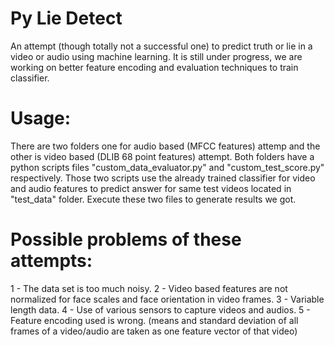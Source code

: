 # Py Lie Detect
An attempt (though totally not a successful one) to predict truth or lie in a video or audio using machine learning. It is still under progress, we are working on better feature encoding and evaluation techniques to train classifier.

# Usage:
There are two folders one for audio based (MFCC features) attemp and the other is video based (DLIB 68 point features) attempt. Both folders have a python scripts files "custom_data_evaluator.py" and "custom_test_score.py" respectively.
Those two scripts use the already trained classifier for video and audio features to predict answer for same test videos located in "test_data" folder. Execute these two files to generate results we got.

# Possible problems of these attempts:
1 - The data set is too much noisy.
2 - Video based features are not normalized for face scales and face orientation in video frames.
3 - Variable length data.
4 - Use of various sensors to capture videos and audios.
5 - Feature encoding used is wrong. (means and standard deviation of all frames of a video/audio are taken as one feature vector of that video)
